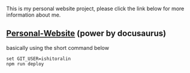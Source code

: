 This is my personal website project, please click the link below for more information about me.

[Personal-Website](https://ishitoralin.github.io/Personal-Website/)
(power by docusaurus)
---

basically using the short command below
```
set GIT_USER=ishitoralin
npm run deploy
```
